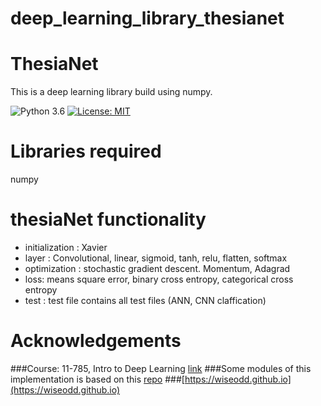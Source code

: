 # deep_learning_library_thesianet


 # ThesiaNet #
 This is a deep learning library build using numpy.

 ![Python 3.6](https://img.shields.io/badge/python-3.7-green.svg)
 [![License: MIT](https://img.shields.io/badge/License-MIT-green.svg)](https://opensource.org/licenses/MIT)


 # Libraries required
 numpy

 # thesiaNet functionality 
   - initialization : Xavier 
   - layer : Convolutional, linear, sigmoid, tanh, relu, flatten, softmax
   - optimization : stochastic gradient descent. Momentum, Adagrad
   - loss: means square error, binary cross entropy, categorical cross entropy
   - test : test file contains all test files (ANN, CNN claffication)



 # Acknowledgements 
###Course: 11-785, Intro to Deep Learning [link](https://www.youtube.com/watch?v=oNrdYVsHZxw&feature=youtu.be)
###Some modules of this implementation is based on this [repo](https://github.com/joelgrus/joelnet)
###[https://wiseodd.github.io](https://wiseodd.github.io)</br>
